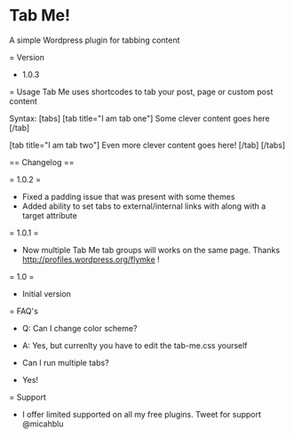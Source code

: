 Tab Me!
======

A simple Wordpress plugin for tabbing content

= Version
* 1.0.3

= Usage
Tab Me uses shortcodes to tab your post, page or custom post content

Syntax: 
[tabs]
  [tab title="I am tab one"]
  Some clever content goes here
  [/tab]

  [tab title="I am tab two"]
  Even more clever content goes here!
  [/tab]
[/tabs]

== Changelog ==

= 1.0.2 =
* Fixed a padding issue that was present with some themes
* Added ability to set tabs to external/internal links with along with a target attribute

= 1.0.1 =
* Now multiple Tab Me tab groups will works on the same page. Thanks http://profiles.wordpress.org/flymke !

= 1.0 =
* Initial version

= FAQ's
* Q: Can I change color scheme?
* A: Yes, but currenlty you have to edit the tab-me.css yourself

* Can I run multiple tabs?
* Yes!

= Support 
* I offer limited supported on all my free plugins. Tweet for support @micahblu
